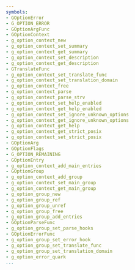 ```yaml
---
symbols:
- GOptionError
- G_OPTION_ERROR
- GOptionArgFunc
- GOptionContext
- g_option_context_new
- g_option_context_set_summary
- g_option_context_get_summary
- g_option_context_set_description
- g_option_context_get_description
- GTranslateFunc
- g_option_context_set_translate_func
- g_option_context_set_translation_domain
- g_option_context_free
- g_option_context_parse
- g_option_context_parse_strv
- g_option_context_set_help_enabled
- g_option_context_get_help_enabled
- g_option_context_set_ignore_unknown_options
- g_option_context_get_ignore_unknown_options
- g_option_context_get_help
- g_option_context_get_strict_posix
- g_option_context_set_strict_posix
- GOptionArg
- GOptionFlags
- G_OPTION_REMAINING
- GOptionEntry
- g_option_context_add_main_entries
- GOptionGroup
- g_option_context_add_group
- g_option_context_set_main_group
- g_option_context_get_main_group
- g_option_group_new
- g_option_group_ref
- g_option_group_unref
- g_option_group_free
- g_option_group_add_entries
- GOptionParseFunc
- g_option_group_set_parse_hooks
- GOptionErrorFunc
- g_option_group_set_error_hook
- g_option_group_set_translate_func
- g_option_group_set_translation_domain
- g_option_error_quark
...
```


